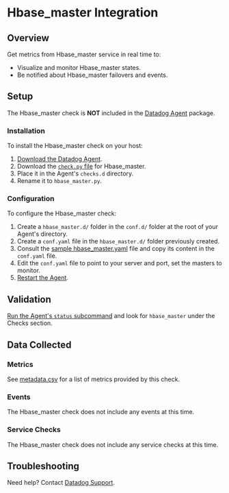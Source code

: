 # Hbase_master Integration

## Overview

Get metrics from Hbase_master service in real time to:

* Visualize and monitor Hbase_master states.
* Be notified about Hbase_master failovers and events.

## Setup

The Hbase_master check is **NOT** included in the [Datadog Agent][1] package.

### Installation

To install the Hbase_master check on your host:

1. [Download the Datadog Agent][1].
2. Download the [`check.py` file][2] for Hbase_master.
3. Place it in the Agent's `checks.d` directory.
4. Rename it to `hbase_master.py`.

### Configuration

To configure the Hbase_master check: 

1. Create a `hbase_master.d/` folder in the `conf.d/` folder at the root of your Agent's directory. 
2. Create a `conf.yaml` file in the `hbase_master.d/` folder previously created.
3. Consult the [sample hbase_master.yaml][2] file and copy its content in the `conf.yaml` file.
4. Edit the `conf.yaml` file to point to your server and port, set the masters to monitor.
5. [Restart the Agent][3].

## Validation

[Run the Agent's `status` subcommand][4] and look for `hbase_master` under the Checks section.

## Data Collected
### Metrics
See [metadata.csv][5] for a list of metrics provided by this check.

### Events
The Hbase_master check does not include any events at this time.

### Service Checks
The Hbase_master check does not include any service checks at this time.

## Troubleshooting
Need help? Contact [Datadog Support][6].

[1]: https://app.datadoghq.com/account/settings#agent
[2]: https://github.com/DataDog/integrations-extras/blob/master/hbase_master/conf.yaml.example
[3]: https://docs.datadoghq.com/agent/faq/agent-commands/#start-stop-restart-the-agent
[4]: https://docs.datadoghq.com/agent/faq/agent-commands/#agent-status-and-information
[5]: https://github.com/DataDog/integrations-extras/blob/master/hbase_master/metadata.csv
[6]: http://docs.datadoghq.com/help/